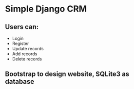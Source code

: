 # Simple Django CRM

## Users can:

- Login
- Register
- Update records
- Add records
- Delete records

## Bootstrap to design website, SQLite3 as database
